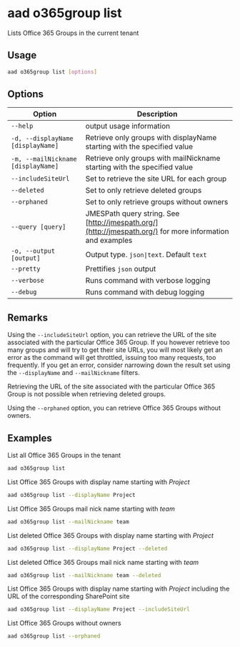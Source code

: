 # aad o365group list

Lists Office 365 Groups in the current tenant

## Usage

```sh
aad o365group list [options]
```

## Options

Option|Description
------|-----------
`--help`|output usage information
`-d, --displayName [displayName]`|Retrieve only groups with displayName starting with the specified value
`-m, --mailNickname [displayName]`|Retrieve only groups with mailNickname starting with the specified value
`--includeSiteUrl`|Set to retrieve the site URL for each group
`--deleted`|Set to only retrieve deleted groups
`--orphaned`|Set to only retrieve groups without owners
`--query [query]`|JMESPath query string. See [http://jmespath.org/](http://jmespath.org/) for more information and examples
`-o, --output [output]`|Output type. `json\|text`. Default `text`
`--pretty`|Prettifies `json` output
`--verbose`|Runs command with verbose logging
`--debug`|Runs command with debug logging

## Remarks

Using the `--includeSiteUrl` option, you can retrieve the URL of the site associated with the particular Office 365 Group. If you however retrieve too many groups and will try to get their site URLs, you will most likely get an error as the command will get throttled, issuing too many requests, too frequently. If you get an error, consider narrowing down the result set using the `--displayName` and `--mailNickname` filters.

Retrieving the URL of the site associated with the particular Office 365 Group is not possible when retrieving deleted groups.

Using the `--orphaned` option, you can retrieve Office 365 Groups without owners.

## Examples

List all Office 365 Groups in the tenant

```sh
aad o365group list
```

List Office 365 Groups with display name starting with _Project_

```sh
aad o365group list --displayName Project
```

List Office 365 Groups mail nick name starting with _team_

```sh
aad o365group list --mailNickname team
```

List deleted Office 365 Groups with display name starting with _Project_

```sh
aad o365group list --displayName Project --deleted
```

List deleted Office 365 Groups mail nick name starting with _team_

```sh
aad o365group list --mailNickname team --deleted
```

List Office 365 Groups with display name starting with _Project_ including
the URL of the corresponding SharePoint site

```sh
aad o365group list --displayName Project --includeSiteUrl
```

List Office 365 Groups without owners

```sh
aad o365group list --orphaned
```
